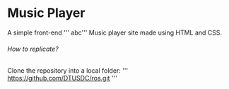 # Music Player

A simple front-end ''' abc''' Music player site made using HTML and CSS.

###### How to replicate?
Clone the repository into a local folder:
'''
https://github.com/DTUSDC/ros.git
'''
